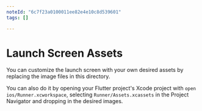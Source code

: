 ```yaml
---
noteId: "6c7f23a0100011ee82e4e10c8d539601"
tags: []

---
```


# Launch Screen Assets

You can customize the launch screen with your own desired assets by replacing the image files in this directory.

You can also do it by opening your Flutter project's Xcode project with `open ios/Runner.xcworkspace`, selecting `Runner/Assets.xcassets` in the Project Navigator and dropping in the desired images.